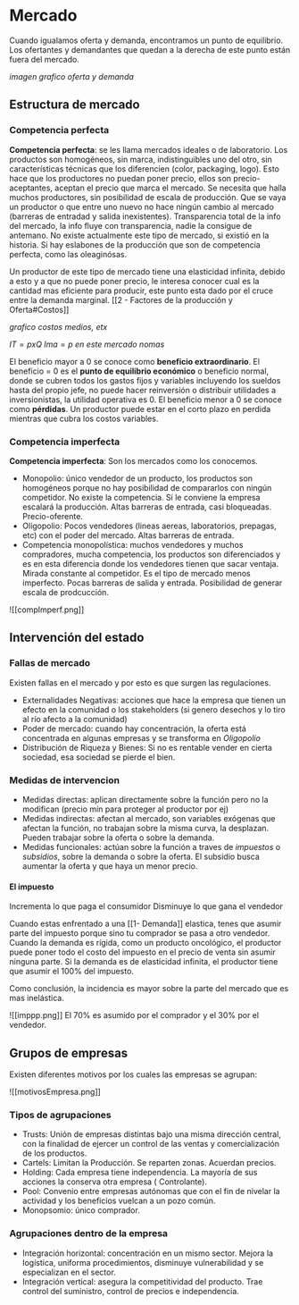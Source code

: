 # Mercado
Cuando igualamos oferta y demanda, encontramos un punto de equilibrio. Los ofertantes y demandantes que quedan a la derecha de este punto están fuera del mercado.

*imagen grafico oferta y demanda*

## Estructura de mercado
### Competencia perfecta
**Competencia perfecta**: se les llama mercados ideales o de laboratorio. Los productos son homogéneos, sin marca, indistinguibles uno del otro, sin características técnicas que los diferencien (color, packaging, logo). Esto hace que los productores no puedan poner precio, ellos son precio-aceptantes, aceptan el precio que marca el mercado. Se necesita que halla muchos productores, sin posibilidad de escala de producción. Que se vaya un productor o que entre uno nuevo no hace ningún cambio al mercado (barreras de entradad y salida inexistentes). Transparencia total de la info del mercado, la info fluye con transparencia, nadie la consigue de antemano.
No existe actualmente este tipo de mercado, si existió en la historia. Si hay eslabones de la producción que son de competencia perfecta, como las oleaginósas.

Un productor de este tipo de mercado tiene una elasticidad infinita, debido a esto y a que no puede poner precio, le interesa conocer cual es la cantidad mas eficiente para producir, este punto esta dado por el cruce entre la demanda marginal. [[2 - Factores de la producción y Oferta#Costos]]

*grafico costos medios, etx*

$IT = p x Q$
$Ima = p$ *en este mercado nomas*

El beneficio mayor a 0 se conoce como **beneficio extraordinario**.
El beneficio = 0 es el **punto de equilibrio económico** o beneficio normal, donde se cubren todos los gastos fijos y variables incluyendo los sueldos hasta del propio jefe, no puede hacer reinversión o distribuir utilidades a inversionistas, la utilidad operativa es 0.
El beneficio menor a 0 se conoce como **pérdidas**. Un productor puede estar en el corto plazo en perdida mientras que cubra los costos variables.

### Competencia imperfecta
**Competencia imperfecta**: Son los mercados como los conocemos.

- Monopolio: único vendedor de un producto, los productos son homogéneos porque no hay posibilidad de compararlos con ningún competidor. No existe la competencia. Si le conviene la empresa escalará la producción. Altas barreras de entrada, casi bloqueadas. Precio-oferente.
- Oligopolio: Pocos vendedores (lineas aereas, laboratorios, prepagas, etc) con el poder del mercado. Altas barreras de entrada.
- Competencia monopolística: muchos vendedores y muchos compradores, mucha competencia, los productos son diferenciados y es en esta diferencia donde los vendedores tienen que sacar ventaja. Mirada constante al competidor. Es el tipo de mercado menos imperfecto. Pocas barreras de salida y entrada. Posibilidad de generar escala de prodcucción.

![[compImperf.png]]

## Intervención del estado

### Fallas de mercado
Existen fallas en el mercado y por esto es que surgen las regulaciones.
- Externalidades Negativas: acciones que hace la empresa que tienen un efecto en la comunidad o los stakeholders (si genero desechos y lo tiro al río afecto a la comunidad)
- Poder de mercado: cuando hay concentración, la oferta está concentrada en algunas empresas y se transforma en *Oligopolio*
- Distribución de Riqueza y Bienes: Si no es rentable vender en cierta sociedad, esa sociedad se pierde el bien.

### Medidas de intervencion
- Medidas directas: aplican directamente sobre la función pero no la modifican (precio mín para proteger al productor por ej)
- Medidas indirectas: afectan al mercado, son variables exógenas que afectan la función, no trabajan sobre la misma curva, la desplazan. Pueden trabajar sobre la oferta o sobre la demanda. 
- Medidas funcionales: actúan sobre la función a traves de *impuestos* o *subsidios*, sobre la demanda o sobre la oferta. El subsidio busca aumentar la oferta y que haya un menor precio.

#### El impuesto
Incrementa lo que paga el consumidor
Disminuye lo que gana el vendedor

Cuando estas enfrentado a una [[1- Demanda]] elastica, tenes que asumir parte del impuesto porque sino tu comprador se pasa a otro vendedor.
Cuando la demanda es rígida, como un producto oncológico, el productor puede poner todo el costo del impuesto en el precio de venta sin asumir ninguna parte.
Si la demanda es de elasticidad infinita, el productor tiene que asumir el 100% del impuesto.

Como conclusión, la incidencia es mayor sobre la parte del mercado que es mas inelástica.

![[imppp.png]]
El 70% es asumido por el comprador y el 30% por el vendedor.

## Grupos de empresas
Existen diferentes motivos por los cuales las empresas se agrupan:

![[motivosEmpresa.png]]

### Tipos de agrupaciones
- Trusts: Unión de empresas distintas bajo una misma dirección central, con la finalidad de ejercer un control de las ventas y comercialización de los productos.
- Cartels: Limitan la Producción. Se reparten zonas. Acuerdan precios.
- Holding: Cada empresa tiene independencia.  La mayoría de sus acciones la conserva otra empresa ( Controlante).
- Pool: Convenio entre empresas autónomas que con el fin de nivelar la actividad y los beneficios vuelcan a un pozo común.
- Monopsomio: único comprador.

### Agrupaciones dentro de la empresa
- Integración horizontal: concentración en un mismo sector. Mejora la logística, uniforma procedimientos, disminuye vulnerabilidad y se especializan en el sector.
- Integración vertical: asegura la competitividad del producto. Trae control del suministro, control de precios e independencia.